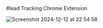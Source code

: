 #lead Tracking Chrome Extension


![Screenshot 2024-12-12 at 22 54 58](https://github.com/user-attachments/assets/a2cf63b7-943e-45ed-9720-a26713b8d5bc)
